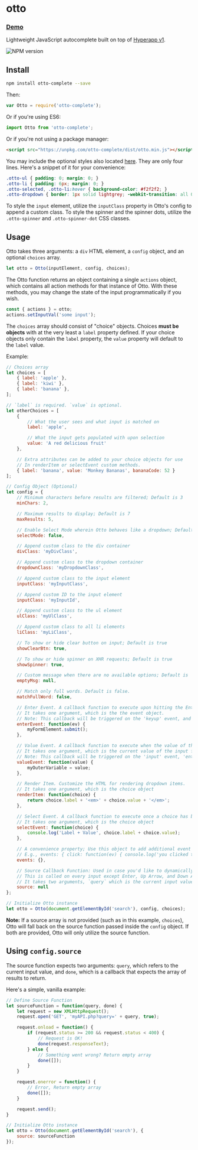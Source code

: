 otto
===

### [Demo](https://kevinfiol.com/otto/)

Lightweight JavaScript autocomplete built on top of [Hyperapp v1](https://github.com/jorgebucaran/hyperapp/tree/V1).

![NPM version](https://badge.fury.io/js/otto-complete.svg)

## Install

```bash
npm install otto-complete --save
```

Then:
```js
var Otto = require('otto-complete');
```

Or if you're using ES6:
```js
import Otto from 'otto-complete';
```

Or if you're not using a package manager:
```html
<script src="https://unpkg.com/otto-complete/dist/otto.min.js"></script>
```

You may include the optional styles also located [here](https://github.com/kevinfiol/otto/blob/master/dist/otto.css).
They are only four lines. Here's a snippet of it for your convenience:
```css
.otto-ul { padding: 0; margin: 0; }
.otto-li { padding: 6px; margin: 0; }
.otto-selected, .otto-li:hover { background-color: #f2f2f2; }
.otto-dropdown { border: 1px solid lightgrey; -webkit-transition: all 0.5s; transition: all 0.5s; }
```

To style the `input` element, utilize the `inputClass` property in Otto's config to append a custom class.
To style the spinner and the spinner dots, utilize the `.otto-spinner` and `.otto-spinner-dot` CSS classes.

## Usage
Otto takes three arguments: a `div` HTML element, a `config` object, and an optional `choices` array. 
```js
let otto = Otto(inputElement, config, choices);
```

The Otto function returns an object containing a single `actions` object, which contains all action methods for that instance of Otto. With these methods, you may change the state of the input programmatically if you wish.
```js
const { actions } = otto;
actions.setInputVal('some input');
```

The `choices` array should consist of "choice" objects. Choices **must be objects** with at the very least a `label` property defined. If your choice objects only contain the `label` property, the `value` property will default to the `label` value.

Example:
```js
// Choices array
let choices = [
	{ label: 'apple' },
	{ label: 'kiwi' },
	{ label: 'banana' },
];

// `label` is required. `value` is optional.
let otherChoices = [
	{
		// What the user sees and what input is matched on
		label: 'apple',

		// What the input gets populated with upon selection
		value: 'A red delicious fruit'
	},

	// Extra attributes can be added to your choice objects for use
	// In renderItem or selectEvent custom methods.
	{ label: 'banana', value: 'Monkey Bananas', bananaCode: 52 }
];

// Config Object (Optional)
let config = {
	// Minimum characters before results are filtered; Default is 3
	minChars: 2,

	// Maximum results to display; Default is 7		
	maxResults: 5,

	// Enable Select Mode wherein Otto behaves like a dropdown; Default is false
	selectMode: false,

	// Append custom class to the div container
	divClass: 'myDivClass',

	// Append custom class to the dropdown container
	dropdownClass: 'myDropdownClass',

	// Append custom class to the input element
	inputClass: 'myInputClass',

	// Append custom ID to the input element
	inputClass: 'myInputId',

	// Append custom class to the ul element
	ulClass: 'myUlClass',

	// Append custom class to all li elements	
	liClass: 'myLiClass',

	// To show or hide clear button on input; Default is true
	showClearBtn: true,

	// To show or hide spinner on XHR requests; Default is true
	showSpinner: true,

	// Custom message when there are no available options; Default is 'No Options'
	emptyMsg: null,

	// Match only full words. Default is false.
	matchFullWord: false,

	// Enter Event. A callback function to execute upon hitting the Enter Key.
	// It takes one argument, which is the the event object.
	// Note: This callback will be triggered on the 'keyup' event, and only executes when the dropdown is hidden
	enterEvent: function(ev) {
		myFormElement.submit();
	},

	// Value Event. A callback function to execute when the value of the input is changed
	// It takes one argument, which is the current value of the input field
	// Note: This callback will be triggered on the 'input' event, 'enter' event, and when a dropdown item is selected.
	valueEvent: function(value) {
		myOuterVariable = value;
	},

	// Render Item. Customize the HTML for rendering dropdown items.
	// It takes one argument, which is the choice object
	renderItem: function(choice) {
		return choice.label + '<em>' + choice.value + '</em>';
	},

	// Select Event. A callback function to execute once a choice has been selected.
	// It takes one argument, which is the choice object
	selectEvent: function(choice) {
		console.log('Label + Value', choice.label + choice.value);
	},

	// A convenience property; Use this object to add additional event listeners to the input element
	// E.g., events: { click: function(ev) { console.log('you clicked the input box!'); } }
	events: {},

	// Source Callback Function: Used in case you'd like to dynamically retrieve results via an XMLHttpRequest, f.e.
	// This is called on every input except Enter, Up Arrow, and Down Arrow
	// It takes two arguments, `query` which is the current input value, and `done`, a callback that will update the prediction list
	source: null
};

// Initialize Otto instance
let otto = Otto(document.getElementById('search'), config, choices);
```

**Note:** If a source array is not provided (such as in this example, `choices`), Otto will fall back on the source function passed inside the `config` object. If both are provided, Otto will only utilize the source function.

## Using `config.source`

The source function expects two arguments: `query`, which refers to the current input value, and `done`, which is a callback that expects the array of results to return.

Here's a simple, vanilla example:

```js
// Define Source Function
let sourceFunction = function(query, done) {
	let request = new XMLHttpRequest();
	request.open('GET', 'myAPI.php?query=' + query, true);

	request.onload = function() {
		if (request.status >= 200 && request.status < 400) {
			// Request is OK!
			done(request.responseText);
		} else {
			// Something went wrong? Return empty array
			done([]);
		}
	}

	request.onerror = function() {
		// Error, Return empty array
		done([]);
	}

	request.send();
}

// Initialize Otto instance
let otto = Otto(document.getElementById('search'), {
	source: sourceFunction
});
```